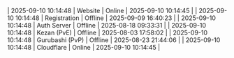 | 2025-09-10 10:14:48 | Website | Online | 2025-09-10 10:14:45 |
| 2025-09-10 10:14:48 | Registration | Offline | 2025-09-09 16:40:23 |
| 2025-09-10 10:14:48 | Auth Server | Offline | 2025-08-18 09:33:31 |
| 2025-09-10 10:14:48 | Kezan (PvE) | Offline | 2025-08-03 17:58:02 |
| 2025-09-10 10:14:48 | Gurubashi (PvP) | Offline | 2025-08-23 21:44:06 |
| 2025-09-10 10:14:48 | Cloudflare | Online | 2025-09-10 10:14:45 |
